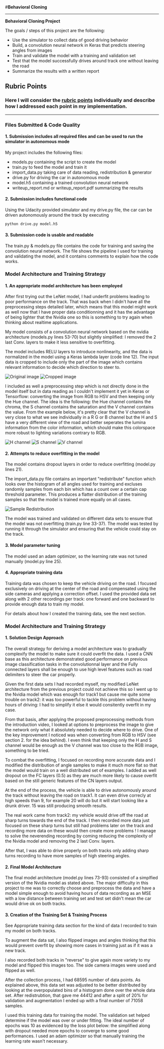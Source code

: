 #**Behavioral Cloning** 

---

**Behavioral Cloning Project**

The goals / steps of this project are the following:
* Use the simulator to collect data of good driving behavior
* Build, a convolution neural network in Keras that predicts steering angles from images
* Train and validate the model with a training and validation set
* Test that the model successfully drives around track one without leaving the road
* Summarize the results with a written report


[//]: # (Image References)
[histo]: ./images/histo.png "Redistrubtion of the training set"
[original]: ./images/original.png "Step1"
[cropped]: ./images/cropped.png "Step2"
[H_chan]: ./images/H_chan.png "H"
[S_chan]: ./images/S_chan.png "S"
[V_chan]: ./images/V_chan.png "V"

## Rubric Points
### Here I will consider the [rubric points](https://review.udacity.com/#!/rubrics/432/view) individually and describe how I addressed each point in my implementation.  

---
### Files Submitted & Code Quality

#### 1. Submission includes all required files and can be used to run the simulator in autonomous mode

My project includes the following files:
* models.py containing the script to create the model
* train.py to feed the model and train it
* import_data.py taking care of data reading, redistribution & generator
* drive.py for driving the car in autonomous mode
* model.h5 containing a trained convolution neural network 
* writeup_report.md or writeup_report.pdf summarizing the results

#### 2. Submission includes functional code
Using the Udacity provided simulator and my drive.py file, the car can be driven autonomously around the track by executing 
```sh
python drive.py model.h5
```

#### 3. Submission code is usable and readable

The train.py & models.py file contains the code for training and saving the convolution neural network. The file shows the pipeline I used for training and validating the model, and it contains comments to explain how the code works.

### Model Architecture and Training Strategy

#### 1. An appropriate model architecture has been employed

After first trying out the LeNet model, I had underfit problems leading to poor performance on the track. That was back when I didn't have all the preprocessing steps detailed later, which means that this model might work as well now that I have proper data conditionning and it has the advantage of being lighter that the Nvidia one so this is something to try again when thinking about realtime applications.

My model consists of a convolution neural network based on the nvidia architecture (models.py lines 53-70) but slightly simplified: I removed the 2 last Conv. layers to make it less sensitive to overfitting. 

The model includes RELU layers to introduce nonlinearity, and the data is normalized in the model using a Keras lambda layer (code line 12). The input data is cropped to include only the part of the image which contains relevant information to decide which direction to steer to.


![Original image][original]
![Cropped image][cropped]

I included as well a preprocessing step which is not directly done in the model itself but in data reading as I couldn't implement it yet in Keras or Tensorflow: converting the image from RGB to HSV and then keeping only the Hue channel. The idea is the following: the Hue channel contains the chroma, the S channel contains the saturation and the V channel contains the value. From the example below, it's pretty clear that the V channel is very close to what we see individually in a R G or B channel but the H and S have a very different view of the road and better seperates the lumina information from the color information, which should make this colorspace more robust to lighting variations contrary to RGB.

![H channel][H_chan]
![S channel][S_chan]
![V channel][V_chan]

#### 2. Attempts to reduce overfitting in the model

The model contains dropout layers in order to reduce overfitting (model.py lines 21). 

The import_data.py file contains an important "redistribute" function which looks over the histogram of all angles used for training and excluses randomly samples from each bin which has a count over a certain cap threshold parameter.
This produces a flatter distribution of the training samples so that the model is trained more equally on all cases.

![Sample Redistribution][histo]

The model was trained and validated on different data sets to ensure that the model was not overfitting (train.py line 33-37). The model was tested by running it through the simulator and ensuring that the vehicle could stay on the track.

#### 3. Model parameter tuning

The model used an adam optimizer, so the learning rate was not tuned manually (model.py line 25).

#### 4. Appropriate training data

Training data was chosen to keep the vehicle driving on the road. I focused exclusively on driving at the center of the road and compensated using the side cameras and applying a correction offset. I used the provided data set along with 2 other recordings per track: one forward and one backward to provide enough data to train my model.

For details about how I created the training data, see the next section. 

### Model Architecture and Training Strategy

#### 1. Solution Design Approach

The overall strategy for deriving a model architecture was to gradually complexify the model to make sure it could overfit the data. I used a CNN base as this architecture demonstrated good performance on previous image classification tasks in the convolutionnal layer and the Fully connected layers shall be enough to use high level features such as road delimiters to steer the car properly.

Given the first data sets I had recorded myself, my modified LeNet architecture from the previous project could not achieve this so I went up to the Nvidia model which was enough for track1 but cause me quite some trouble on track2: it was too powerful to tackle this problem without having hours of driving: I had to simplify it else it would consitently overfit in my case.

From that basis, after applying the proposed preprocessing methods from the introduction video, I looked at options to preprocess the image to give the network only what it absolutely needed to decide where to drive. One of the key improvement I noticed was when converting from RGB to HSV (see section 2. for the idea behind). I even think that keeping only the H and S channel would be enough as the V channel was too close to the RGB image, something to be tried.

To combat the overfitting, I focused on recording more accurate data and I modified the distribution of angle samples to make it much more flat so that the model would train on a well distributed set of examples.
I added as well dropout on the FC layers (0.5) as they are much more likely to cause overfit based on the still generic features of the CN layers output.

At the end of the process, the vehicle is able to drive autonomously around the track without leaving the road on track1. It can even drive correcly at high speeds than 9, for example 20 will do but it will start looking like a drunk driver. 15 was still producing smooth results.

The real work came from track2: my vehicle would drive off the road at sharp turns towards the end of the track. I then recorded more data just focused on these sharp turns but still had problems later on the track and recording more data on these would then create more problems ! I manage to solve the neverending recording by coming reducing the complexity of the Nvidia model and removing the 2 last Conv. layers. 

After that, I was able to drive properly on both tracks only adding sharp turns recording to have more samples of high steering angles.

#### 2. Final Model Architecture


The final model architecture (model.py lines 73-93) consisted of a simplfied version of the Nvidia model as stated above. The major difficulty in this project to me was to correctly choose and preprocess the data and have a model simple enough to avoid having hours of data recording as an MSE with a low distance between training set and test set didn't mean the car would drive ok on both tracks.

#### 3. Creation of the Training Set & Training Process

See Appropriate training data section for the kind of data I recorded to train my model on both tracks.

To augment the data sat, I also flipped images and angles thinking that this would prevent overfit by showing more cases in training just as if it was a new track.

I also recorded both tracks in "reverse" to give again more variety to my model and flipped this images too.
The side camera images were used and flipped as well.

After the collection process, I had 68595 number of data points. As explained above, this data set was adjusted to be better distributed by looking at the overpopulated bins of a histogram done over the whole data set. After redistrubtion, that gave me 44412 and after a split of 20% for validation and augmentation I ended up with a final number of 71058 samples.

I used this training data for training the model. The validation set helped determine if the model was over or under fitting. The ideal number of epochs was 10 as evidenced by the loss plot below: the simplified along with dropout needed more epochs to converge to some good performances. I used an adam optimizer so that manually training the learning rate wasn't necessary.

